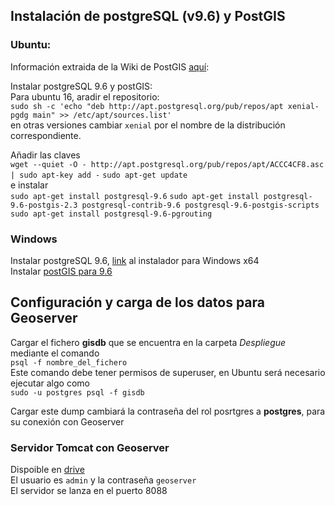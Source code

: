 ## Instalación de postgreSQL (v9.6) y PostGIS

### Ubuntu:

Información extraida de la Wiki de PostGIS [aquí](http://trac.osgeo.org/postgis/wiki/UsersWikiPostGIS23UbuntuPGSQL96Apt):

Instalar postgreSQL 9.6 y postGIS:  
Para ubuntu 16, aradir el repositorio:  
`sudo sh -c 'echo "deb http://apt.postgresql.org/pub/repos/apt xenial-pgdg main" >> /etc/apt/sources.list'`  
en otras versiones cambiar `xenial` por el nombre de la distribución correspondiente.

Añadir las claves  
`wget --quiet -O - http://apt.postgresql.org/pub/repos/apt/ACCC4CF8.asc | sudo apt-key add -`
`sudo apt-get update`  
e instalar  
`sudo apt-get install postgresql-9.6`
`sudo apt-get install postgresql-9.6-postgis-2.3 postgresql-contrib-9.6 postgresql-9.6-postgis-scripts`
`sudo apt-get install postgresql-9.6-pgrouting`

### Windows
Instalar postgreSQL 9.6, [link](https://www.enterprisedb.com/thank-you-downloading-postgresql?anid=209611) al instalador para Windows x64  
Instalar [postGIS para 9.6 ](http://download.osgeo.org/postgis/windows/pg96/)

 ## Configuración y carga de los datos para Geoserver
 
 Cargar el fichero **gisdb** que se encuentra en la carpeta *Despliegue* mediante el comando  
 `psql -f nombre_del_fichero`  
Este comando debe tener permisos de superuser, en Ubuntu será necesario ejecutar algo como  
`sudo -u postgres psql -f gisdb `

Cargar este dump cambiará la contraseña del rol posrtgres a **postgres**, para su conexión con Geoserver

### Servidor Tomcat con Geoserver

Dispoible en [drive](https://drive.google.com/drive/folders/1nABnO0O5D7U6SvasMhay9x2v1nax7_X0?usp=sharing)  
El usuario es `admin` y la contraseña `geoserver`  
El servidor se lanza en el puerto 8088
